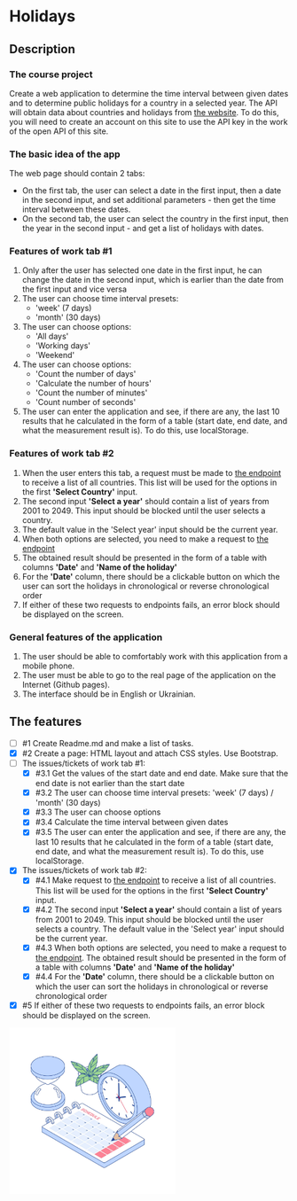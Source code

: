 # Holidays

## Description

###  The course project

Create a web application to determine the time interval between given dates and to determine public holidays for a country in a selected year. The API will obtain data about countries and holidays from [the website](https://calendarific.com/). To do this, you will need to create an account on this site to use the API key in the work of the open API of this site.

### The basic idea of the app

The web page should contain 2 tabs:
- On the first tab, the user can select a date in the first input, then a date in the second input, and set additional parameters - then get the time interval between these dates.
- On the second tab, the user can select the country in the first input, then the year in the second input - and get a list of holidays with dates.

### Features of work tab #1

 1. Only after the user has selected one date in the first input, he can change the date in the second input, which is earlier than the date from the first input and vice versa
 2. The user can choose time interval presets:
    - 'week' (7 days)
    - 'month' (30 days)
 3. The user can choose options:
    - 'All days'
    - 'Working days'
    - 'Weekend'
 4. The user can choose options:
    - 'Count the number of days'
    - 'Calculate the number of hours'
    - 'Count the number of minutes'
    - 'Count number of seconds'
 5. The user can enter the application and see, if there are any, the last 10 results that he calculated in the form of a table (start date, end date, and what the measurement result is). To do this, use localStorage.

### Features of work tab #2

1. When the user enters this tab, a request must be made to [the endpoint](https://calendarific.com/api/v2/countries) to receive a list of all countries. This list will be used for the options in the first **'Select Country'** input.
2. The second input **'Select a year'** should contain a list of years from 2001 to 2049. This input should be blocked until the user selects a country.
3. The default value in the 'Select year' input should be the current year.
4. When both options are selected, you need to make a request to [the endpoint](https://calendarific.com/api/v2/holidays)
5. The obtained result should be presented in the form of a table with columns **'Date'** and **'Name of the holiday'**
6. For the **'Date'** column, there should be a clickable button on which the user can sort the holidays in chronological or reverse chronological order
7. If either of these two requests to endpoints fails, an error block should be displayed on the screen.

### General features of the application
1. The user should be able to comfortably work with this application from a mobile phone.
2. The user must be able to go to the real page of the application on the Internet (Github pages).
3. The interface should be in English or Ukrainian.

## The features
- [ ] #1 Create Readme.md and make a list of tasks.
- [x] #2 Create a page: HTML layout and attach CSS styles. Use Bootstrap.
- [ ] The issues/tickets of work tab #1:
  - [x] #3.1 Get the values of the start date and end date. Make sure that the end date is not earlier than the start date
  - [x] #3.2 The user can choose time interval presets: 'week' (7 days) / 'month' (30 days)
  - [x] #3.3 The user can choose options
  - [x] #3.4 Calculate the time interval between given dates
  - [x] #3.5 The user can enter the application and see, if there are any, the last 10 results that he calculated in the form of a table (start date, end date, and what the measurement result is). To do this, use localStorage.
- [x] The issues/tickets of work tab #2:
  - [x] #4.1 Make request to [the endpoint](https://calendarific.com/api/v2/countries) to receive a list of all countries. This list will be used for the options in the first **'Select Country'** input.
  - [x] #4.2 The second input **'Select a year'** should contain a list of years from 2001 to 2049. This input should be blocked until the user selects a country. The default value in the 'Select year' input should be the current year.
  - [x] #4.3 When both options are selected, you need to make a request to [the endpoint](https://calendarific.com/api/v2/holidays). The obtained result should be presented in the form of a table with columns **'Date'** and **'Name of the holiday'**
  - [x] #4.4 For the **'Date'** column, there should be a clickable button on which the user can sort the holidays in chronological or reverse chronological order
- [x] #5 If either of these two requests to endpoints fails, an error block should be displayed on the screen.

<img src="./img/jpg/4865096.jpg" alt="image" width="300" height="auto">